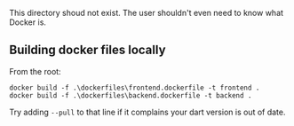 This directory shoud not exist. The user shouldn't even need to
know what Docker is.

## Building docker files locally

From the root:
```
docker build -f .\dockerfiles\frontend.dockerfile -t frontend . 
docker build -f .\dockerfiles\backend.dockerfile -t backend .
```

Try adding `--pull` to that line if it complains your dart version
is out of date.